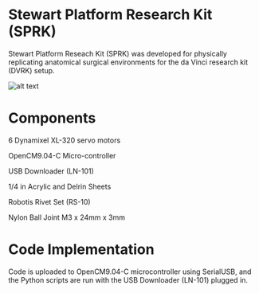 # Stewart Platform Research Kit (SPRK)
Stewart Platform Reseach Kit (SPRK) was developed for physically replicating anatomical surgical environments for the da Vinci research kit (DVRK) setup.

![alt text](https://raw.githubusercontent.com/patelvatsal/stewart_platform/master/images/SPRK2%20with%20DVRK.JPG)

# Components
6 Dynamixel XL-320 servo motors

OpenCM9.04-C Micro-controller

USB Downloader (LN-101)

1/4 in Acrylic and Delrin Sheets

Robotis Rivet Set (RS-10)

Nylon Ball Joint M3 x 24mm x 3mm

# Code Implementation
Code is uploaded to OpenCM9.04-C microcontroller using SerialUSB, and the Python scripts are run with the USB Downloader (LN-101) plugged in.

